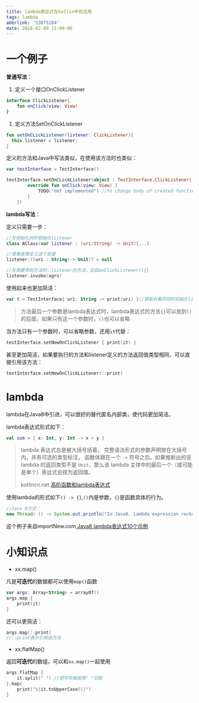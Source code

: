 ```yaml
---
title: lambda表达式在kotlin中的应用
tags: lambda
abbrlink: '53875104'
date: 2018-02-09 11:09:06
---
```


# 一个例子

**普通写法**：

1. 定义一个接口OnClickListener

```kotlin
interface ClickListener{
    fun onClick(view: View)
}
```

1. 定义方法SetOnClickListener

```kotlin
fun setOnCLickListener(listener: ClickListener){
  this.listener = listener;
}
```

定义的方法和Java中写法类似，在使用该方法时也类似：

```kotlin
var testInterface = TestInterface()

testInterface.setOnCLickListener(object : TestInterface.ClickListener{
        override fun onClick(view: View) {
            TODO("not implemented") //To change body of created functions use File | Settings | File Templates.
        }
    })
```

**lambda写法**：

定义只需要一步：

```kotlin
//在初始化的时初始化listener
class AClass(var listener : (uri:String) -> Unit){...}

//或者直接定义这个变量
listener:((uri : String)-> Unit)? = null

//在需要用到方法时，listener的方法，比如onClickListener(){}
listener.invoke(agrs)
```

使用起来也更加简洁：

```kotlin
var t = TestInterface{ uri: String -> print(uri) }//获取对象的同时初始化listener
```

> 方法最后一个参数是lambda表达式时，lambda表达式的方法`{}`可以放到`()`的后面，如果只有这一个参数时，`()`也可以省略

当方法只有一个参数时，可以省略参数，还用`it`代替：

```kotlin
testInterface.setNewOnClickListener { print(it) }
```

甚至更加简洁，如果要执行的方法和listener定义的方法返回值类型相同，可以直接引用该方法：

```kotlin
testInterface.setNewOnClickListener(::print)
```



# lambda

lambda在Java8中引进，可以很好的替代匿名内部类，使代码更加简洁。

lambda表达式形式如下：

```kotlin
val sum = { x: Int, y: Int -> x + y }
```

> lambda 表达式总是被大括号括着， 完整语法形式的参数声明放在大括号内，并有可选的类型标注， 函数体跟在一个 `->` 符号之后。如果推断出的该 lambda 的返回类型不是 `Unit`，那么该 lambda 主体中的最后一个（或可能是单个）表达式会视为返回值。
>
> kotlincn.net [高阶函数和lambda表达式](http://www.kotlincn.net/docs/reference/lambdas.html#高阶函数和-lambda-表达式)

使用lambda的形式如下`() -> {}`,`()`内是参数，`{}`是函数具体的行为。

```java
//Java 8方式：
new Thread( () -> System.out.println("In Java8, Lambda expression rocks !!") ).start();
```

这个例子来自importNew.com,[Java8 lambda表达式10个示例](http://www.importnew.com/16436.html)

# 小知识点

* xx.map()

凡是**可迭代**的数据都可以使用`map()`函数

```kotlin
var args: Array<String> = arrayOf()
args.map {
    print(it)
}
```

还可以更简洁：

```kotlin
args.map(::print)
//::print表示引用该方法
```

* xx.flatMap()

返回**可迭代**的数组，可以和`xx.map()`一起使用

```kotlin
args.flatMap {
    it.split(" ") //把字符串按照" "切割
}.map{ 
    print("${it.toUpperCase()}") 
}
```

